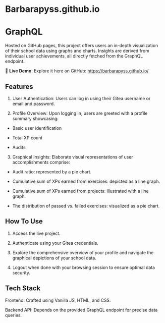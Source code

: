 # Barbarapyss.github.io

# GraphQL

Hosted on GitHub pages, this project offers users an in-depth visualization of their school data using graphs and charts. Insights are derived from individual user achievements, all directly fetched from the GraphQL endpoint.

🔗 **Live Demo**: Explore it here on GitHub: https://barbarapyss.github.io/

## Features

1. User Authentication: Users can log in using their Gitea username or email and password.

2. Profile Overview: Upon logging in, users are greeted with a profile summary showcasing:

 - Basic user identification

 - Total XP count

 - Audits

3. Graphical Insights: Elaborate visual representations of user accomplishments comprise:

 - Audit ratio: represented by a pie chart.

 - Cumulative sum of XPs earned from exercises: depicted as a line graph.

 - Cumulative sum of XPs earned from projects: illustrated with a line graph.

 - The distribution of passed vs. failed exercises: visualized as a pie chart.

## How To Use

1. Access the live project.

2. Authenticate using your Gitea credentials.

3. Explore the comprehensive overview of your profile and navigate the graphical depictions of your school data.

4. Logout when done with your browsing session to ensure optimal data security.

## Tech Stack 

Frontend: Crafted using Vanilla JS, HTML, and CSS.

Backend API: Depends on the provided GraphQL endpoint for precise data queries.
